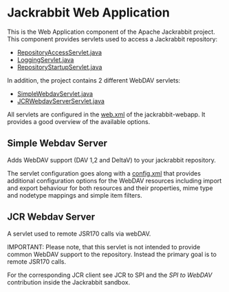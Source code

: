 <!--
   Licensed to the Apache Software Foundation (ASF) under one or more
   contributor license agreements.  See the NOTICE file distributed with
   this work for additional information regarding copyright ownership.
   The ASF licenses this file to You under the Apache License, Version 2.0
   (the "License"); you may not use this file except in compliance with
   the License.  You may obtain a copy of the License at

       http://www.apache.org/licenses/LICENSE-2.0

   Unless required by applicable law or agreed to in writing, software
   distributed under the License is distributed on an "AS IS" BASIS,
   WITHOUT WARRANTIES OR CONDITIONS OF ANY KIND, either express or implied.
   See the License for the specific language governing permissions and
   limitations under the License.
-->

Jackrabbit Web Application
==========================
This is the Web Application component of the Apache Jackrabbit project.
This component provides servlets used to access a Jackrabbit repository:

* [RepositoryAccessServlet.java](/api/1.4/org/apache/jackrabbit/j2ee/RepositoryAccessServlet.html)
* [LoggingServlet.java](/api/1.4/org/apache/jackrabbit/j2ee/LoggingServlet.html)
* [RepositoryStartupServlet.java](/api/1.4/org/apache/jackrabbit/j2ee/RepositoryStartupServlet.html)

In addition, the project contains 2 different WebDAV servlets:

* [SimpleWebdavServlet.java](/api/1.4/org/apache/jackrabbit/webdav/simple/SimpleWebdavServlet.html)
* [JCRWebdavServerServlet.java](/api/1.4/org/apache/jackrabbit/webdav/jcr/JCRWebdavServerServlet.html)

All servlets are configured in the [web.xml](https://svn.apache.org/repos/asf/jackrabbit/trunk/jackrabbit-webapp/src/main/webapp/WEB-INF/web.xml)
of the jackrabbit-webapp. It provides a good overview of the available options.


Simple Webdav Server
--------------------
Adds WebDAV support (DAV 1,2 and DeltaV) to your jackrabbit repository.

The servlet configuration goes along with a [config.xml](https://svn.apache.org/repos/asf/jackrabbit/trunk/jackrabbit-webapp/src/main/webapp/WEB-INF/config.xml)
that provides additional configuration options for the WebDAV resources
including import and export behaviour for both resources and their
properties, mime type and nodetype mappings and simple item filters.


JCR Webdav Server
-----------------
A servlet used to remote JSR170 calls via webDAV.

IMPORTANT: Please note, that this servlet is not intended to provide common
WebDAV support to the repository. Instead the primary goal is to remote
JSR170 calls.

For the corresponding JCR client see JCR to SPI and the _SPI to WebDAV_
contribution inside the Jackrabbit sandbox.
